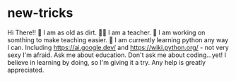 # new-tricks
Hi There!!
🧓 I am as old as dirt.
🧑‍🏫 I am a teacher.
🍇 I am working on somthing to make teaching easier.
🏫 I am currently learning python any way I can. Including https://ai.google.dev/ and https://wiki.python.org/ - not very sexy I'm afraid.
Ask me about education. Don't ask me about coding...yet!
I believe in learning by doing, so I'm giving it a try. Any help is greatly appreciated.
